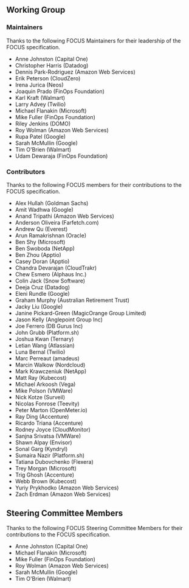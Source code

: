 ## Working Group

### Maintainers

Thanks to the following FOCUS Maintainers for their leadership of the FOCUS specification.

* Anne Johnston (Capital One)
* Christopher Harris (Datadog)
* Dennis Park-Rodriguez (Amazon Web Services)
* Erik Peterson (CloudZero)
* Irena Jurica (Neos)
* Joaquin Prado (FinOps Foundation)
* Karl Kraft (Walmart)
* Larry Advey (Twilio)
* Michael Flanakin (Microsoft)
* Mike Fuller (FinOps Foundation)
* Riley Jenkins (DOMO)
* Roy Wolman (Amazon Web Services)
* Rupa Patel (Google)
* Sarah McMullin (Google)
* Tim O'Brien (Walmart)
* Udam Dewaraja (FinOps Foundation)

### Contributors

Thanks to the following FOCUS members for their contributions to the FOCUS specification.

* Alex Hullah (Goldman Sachs)
* Amit Wadhwa (Google)
* Anand Tripathi (Amazon Web Services)
* Anderson Oliveira (Farfetch.com)
* Andrew Qu (Everest)
* Arun Ramakrishnan (Oracle)
* Ben Shy (Microsoft)
* Ben Swoboda (NetApp)
* Ben Zhou (Apptio)
* Casey Doran (Apptio)
* Chandra Devarajan (CloudTrakr)
* Chew Esmero (Alphaus Inc.)
* Colin Jack (Snow Software)
* Deeja Cruz (Datadog)
* Eleni Rundle (Google)
* Graham Murphy (Australian Retirement Trust)
* Jacky Liu (Google)
* Janine Pickard-Green (MagicOrange Group Limited)
* Jason Kelly (Anglepoint Group Inc)
* Joe Ferrero (DB Gurus Inc)
* John Grubb (Platform.sh)
* Joshua Kwan (Ternary)
* Letian Wang (Atlassian)
* Luna Bernal (Twilio)
* Marc Perreaut (amadeus)
* Marcin Walkow (Nordcloud)
* Mark Krawczeniuk (NetApp)
* Matt Ray (Kubecost)
* Michael Arkoosh (Vega)
* Mike Polson (VMWare)
* Nick Kotze (Surveil)
* Nicolas Fonrose (Teevity)
* Peter Marton (OpenMeter.io)
* Ray Ding (Accenture)
* Ricardo Triana (Accenture)
* Rodney Joyce (CloudMonitor)
* Sanjna Srivatsa (VMWare)
* Shawn Alpay (Envisor)
* Sonal Garg (Kyndryl)
* Sumaira Nazir (Platform.sh)
* Tatiana Dubovchenko (Flexera)
* Trey Morgan (Microsoft)
* Trig Ghosh (Accenture)
* Webb Brown (Kubecost)
* Yuriy Prykhodko (Amazon Web Services)
* Zach Erdman (Amazon Web Services)

## Steering Committee Members

Thanks to the following FOCUS Steering Committee Members for their contributions to the FOCUS specification.

* Anne Johnston (Capital One)
* Michael Flanakin (Microsoft)
* Mike Fuller (FinOps Foundation)
* Roy Wolman (Amazon Web Services)
* Sarah McMullin (Google)
* Tim O'Brien (Walmart)
